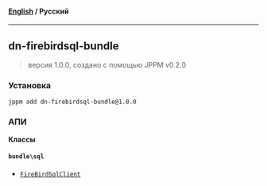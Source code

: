 #### [English](README.md) / **Русский**

---

## dn-firebirdsql-bundle
> версия 1.0.0, создано с помощью JPPM v0.2.0


### Установка
```
jppm add dn-firebirdsql-bundle@1.0.0
```

### АПИ
**Классы**

#### `bundle\sql`

- [`FireBirdSqlClient`](https://github.com/jphp-compiler/develnext/blob/master/bundles/dn-firebirdsql-bundle/api-docs/classes/bundle/sql/FireBirdSqlClient.ru.md)